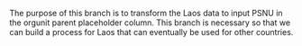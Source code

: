 The purpose of this branch is to transform the Laos data to input PSNU in the orgunit parent placeholder column. This branch is necessary
so that we can build a process for Laos that can eventually be used for other countries.